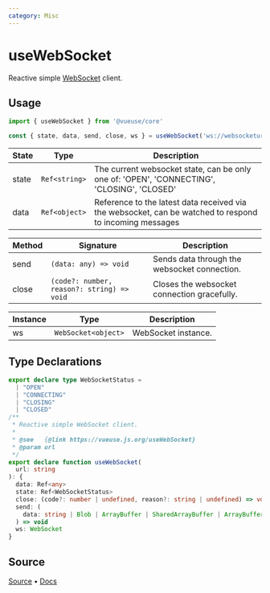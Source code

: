 ```yaml
---
category: Misc
---
```


# useWebSocket

Reactive simple [WebSocket](https://developer.mozilla.org/en-US/docs/Web/API/WebSocket/WebSocket) client.

## Usage

```js
import { useWebSocket } from '@vueuse/core'

const { state, data, send, close, ws } = useWebSocket('ws://websocketurl')
```

| State | Type          | Description                                                                                             |
| ----- | ------------- | ------------------------------------------------------------------------------------------------------- |
| state | `Ref<string>` | The current websocket state, can be only one of: 'OPEN', 'CONNECTING', 'CLOSING', 'CLOSED'              |
| data  | `Ref<object>` | Reference to the latest data received via the websocket, can be watched to respond to incoming messages |

| Method | Signature                                  | Description                                  |
| ------ | ------------------------------------------ | -------------------------------------------- |
| send   | `(data: any) => void`                      | Sends data through the websocket connection. |
| close  | `(code?: number, reason?: string) => void` | Closes the websocket connection gracefully.  |

| Instance | Type                | Description         |
| -------- | ------------------- | ------------------- |
| ws       | `WebSocket<object>` | WebSocket instance. |


<!--FOOTER_STARTS-->
## Type Declarations

```typescript
export declare type WebSocketStatus =
  | "OPEN"
  | "CONNECTING"
  | "CLOSING"
  | "CLOSED"
/**
 * Reactive simple WebSocket client.
 *
 * @see   {@link https://vueuse.js.org/useWebSocket}
 * @param url
 */
export declare function useWebSocket(
  url: string
): {
  data: Ref<any>
  state: Ref<WebSocketStatus>
  close: (code?: number | undefined, reason?: string | undefined) => void
  send: (
    data: string | Blob | ArrayBuffer | SharedArrayBuffer | ArrayBufferView
  ) => void
  ws: WebSocket
}
```

## Source

[Source](https://github.com/vueuse/vueuse/blob/master/packages/core/useWebSocket/index.ts) • [Docs](https://github.com/vueuse/vueuse/blob/master/packages/core/useWebSocket/index.md)


<!--FOOTER_ENDS-->
